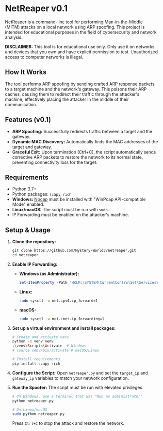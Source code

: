 # NetReaper v0.1

NetReaper is a command-line tool for performing Man-in-the-Middle (MITM) attacks on a local network using ARP spoofing. This project is intended for educational purposes in the field of cybersecurity and network analysis.

**DISCLAIMER:** This tool is for educational use only. Only use it on networks and devices that you own and have explicit permission to test. Unauthorized access to computer networks is illegal.

## How It Works

The tool performs ARP spoofing by sending crafted ARP response packets to a target machine and the network's gateway. This poisons their ARP caches, causing them to redirect their traffic through the attacker's machine, effectively placing the attacker in the middle of their communication.

## Features (v0.1)

-   **ARP Spoofing:** Successfully redirects traffic between a target and the gateway.
-   **Dynamic MAC Discovery:** Automatically finds the MAC addresses of the target and gateway.
-   **Graceful Exit:** Upon termination (Ctrl+C), the script automatically sends corrective ARP packets to restore the network to its normal state, preventing connectivity loss for the target.

## Requirements

-   Python 3.7+
-   Python packages: `scapy`, `rich`
-   **Windows:** [Npcap](https://npcap.com/) must be installed with "WinPcap API-compatible Mode" enabled.
-   **Linux/macOS:** The script must be run with `sudo`.
-   IP Forwarding must be enabled on the attacker's machine.

## Setup & Usage

1.  **Clone the repository:**
    ```bash
    git clone https://github.com/Mystery-World3/netreaper.git
    cd netreaper
    ```

2.  **Enable IP Forwarding:**
    -   **Windows (as Administrator):**
        ```powershell
        Set-ItemProperty -Path "HKLM:\SYSTEM\CurrentControlSet\Services\Tcpip\Parameters" -Name "IPEnableRouter" -Value 1
        ```
    -   **Linux:**
        ```bash
        sudo sysctl -w net.ipv4.ip_forward=1
        ```
    -   **macOS:**
        ```bash
        sudo sysctl -w net.inet.ip.forwarding=1
        ```

3.  **Set up a virtual environment and install packages:**
    ```bash
    # Create and activate venv
    python -m venv venv
    .\venv\Scripts\Activate  # Windows
    # source venv/bin/activate # macOS/Linux

    # Install requirements
    pip install scapy rich
    ```

4.  **Configure the Script:**
    Open `netreaper.py` and set the `target_ip` and `gateway_ip` variables to match your network configuration.

5.  **Run the Spoofer:**
    The script must be run with elevated privileges.
    ```bash
    # On Windows, use a terminal that was "Run as administrator"
    python netreaper.py

    # On Linux/macOS
    sudo python netreaper.py
    ```
    Press `Ctrl+C` to stop the attack and restore the network.
